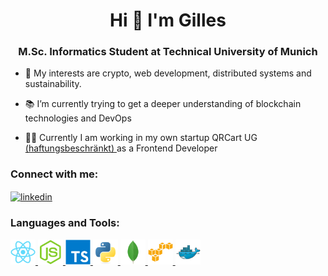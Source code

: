<h1 align="center">Hi 👋 I'm Gilles</h1>
<h3 align="center">M.Sc. Informatics Student at Technical University of Munich</h3>

- 🔭 My interests are crypto, web development, distributed systems and sustainability.

- 📚 I’m currently trying to get a deeper understanding of blockchain technologies and DevOps

- 👨‍💻 Currently I am working in my own startup QRCart UG <a href="https://qrcart.de/" target="_blank">(haftungsbeschränkt) </a> as a Frontend Developer

<h3 align="left">Connect with me:</h3>
<p align="left">
<a href="https://www.linkedin.com/in/gilles-tanson/" target="blank"><img align="center" src="https://logospng.org/download/linkedin/logo-linkedin-icon-2048.png" alt="linkedin" height="40" width="40" /></a>
</p>

<h3 align="left">Languages and Tools:</h3>
<p align="left"> <a href="https://reactjs.org/" target="_blank"> <img src="https://raw.githubusercontent.com/devicons/devicon/master/icons/react/react-original.svg" alt="reactjs" width="40" height="40"/> </a> <a href="https://nodejs.dev/" target="_blank"> <img src="https://raw.githubusercontent.com/devicons/devicon/master/icons/nodejs/nodejs-original.svg" alt="nodejs" width="40" height="40"/> 
<a href="https://www.typescriptlang.org/" target="_blank"> <img src="https://raw.githubusercontent.com/devicons/devicon/master/icons/typescript/typescript-original.svg" alt="typescript" width="40" height="40"/> </a> <a href="https://www.python.org" target="_blank"> <img src="https://raw.githubusercontent.com/devicons/devicon/master/icons/python/python-original.svg" alt="python" width="40" height="40"/> </a> <a href="https://www.mongodb.com/" target="_blank"> <img src="https://raw.githubusercontent.com/devicons/devicon/master/icons/mongodb/mongodb-original.svg" alt="mongodb" width="40" height="40"/> </a> <a href="https://aws.amazon.com/" target="_blank"> <img src="https://raw.githubusercontent.com/devicons/devicon/master/icons/amazonwebservices/amazonwebservices-original.svg" alt="aws" width="40" height="40"/> </a> <a href="https://www.docker.com" target="_blank"> <img src="https://raw.githubusercontent.com/devicons/devicon/master/icons/docker/docker-original.svg" alt="docker" width="40" height="40"/> </a> </p>
  
